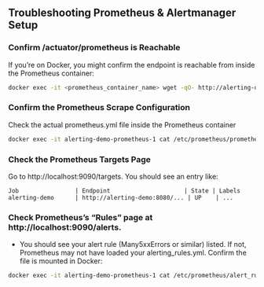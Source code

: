 
## Troubleshooting Prometheus & Alertmanager Setup

### Confirm /actuator/prometheus is Reachable
If you’re on Docker, you might confirm the endpoint is reachable from inside the Prometheus container:

```bash
docker exec -it <prometheus_container_name> wget -qO- http://alerting-demo:8080/actuator/prometheus
````
### Confirm the Prometheus Scrape Configuration
Check the actual prometheus.yml file inside the Prometheus container
```bash
docker exec -it alerting-demo-prometheus-1 cat /etc/prometheus/prometheus.yml
```

### Check the Prometheus Targets Page
Go to http://localhost:9090/targets. You should see an entry like:

```agsl
Job                | Endpoint                     | State | Labels
alerting-demo      | http://alerting-demo:8080/... | UP    | ...
```

### Check Prometheus’s “Rules” page at http://localhost:9090/alerts.
- You should see your alert rule (Many5xxErrors or similar) listed. If not, Prometheus may not have loaded your alerting_rules.yml.
Confirm the file is mounted in Docker:
```bash
docker exec -it alerting-demo-prometheus-1 cat /etc/prometheus/alert_rules.yml
```